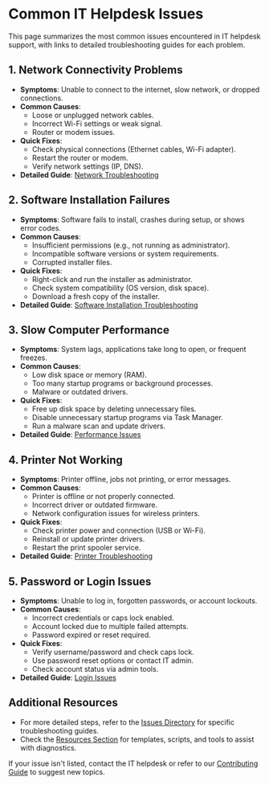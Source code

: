 # Common IT Helpdesk Issues

This page summarizes the most common issues encountered in IT helpdesk support, with links to detailed troubleshooting guides for each problem.

## 1. Network Connectivity Problems
- **Symptoms**: Unable to connect to the internet, slow network, or dropped connections.
- **Common Causes**:
  - Loose or unplugged network cables.
  - Incorrect Wi-Fi settings or weak signal.
  - Router or modem issues.
- **Quick Fixes**:
  - Check physical connections (Ethernet cables, Wi-Fi adapter).
  - Restart the router or modem.
  - Verify network settings (IP, DNS).
- **Detailed Guide**: [Network Troubleshooting](./issues/network_issues.md)

## 2. Software Installation Failures
- **Symptoms**: Software fails to install, crashes during setup, or shows error codes.
- **Common Causes**:
  - Insufficient permissions (e.g., not running as administrator).
  - Incompatible software versions or system requirements.
  - Corrupted installer files.
- **Quick Fixes**:
  - Right-click and run the installer as administrator.
  - Check system compatibility (OS version, disk space).
  - Download a fresh copy of the installer.
- **Detailed Guide**: [Software Installation Troubleshooting](./issues/software_installation.md)

## 3. Slow Computer Performance
- **Symptoms**: System lags, applications take long to open, or frequent freezes.
- **Common Causes**:
  - Low disk space or memory (RAM).
  - Too many startup programs or background processes.
  - Malware or outdated drivers.
- **Quick Fixes**:
  - Free up disk space by deleting unnecessary files.
  - Disable unnecessary startup programs via Task Manager.
  - Run a malware scan and update drivers.
- **Detailed Guide**: [Performance Issues](./issues/performance_issues.md)

## 4. Printer Not Working
- **Symptoms**: Printer offline, jobs not printing, or error messages.
- **Common Causes**:
  - Printer is offline or not properly connected.
  - Incorrect driver or outdated firmware.
  - Network configuration issues for wireless printers.
- **Quick Fixes**:
  - Check printer power and connection (USB or Wi-Fi).
  - Reinstall or update printer drivers.
  - Restart the print spooler service.
- **Detailed Guide**: [Printer Troubleshooting](./issues/printer_issues.md)

## 5. Password or Login Issues
- **Symptoms**: Unable to log in, forgotten passwords, or account lockouts.
- **Common Causes**:
  - Incorrect credentials or caps lock enabled.
  - Account locked due to multiple failed attempts.
  - Password expired or reset required.
- **Quick Fixes**:
  - Verify username/password and check caps lock.
  - Use password reset options or contact IT admin.
  - Check account status via admin tools.
- **Detailed Guide**: [Login Issues](./issues/login_issues.md)

## Additional Resources
- For more detailed steps, refer to the [Issues Directory](./issues/) for specific troubleshooting guides.
- Check the [Resources Section](./resources/) for templates, scripts, and tools to assist with diagnostics.

If your issue isn't listed, contact the IT helpdesk or refer to our [Contributing Guide](./CONTRIBUTING.md) to suggest new topics.
